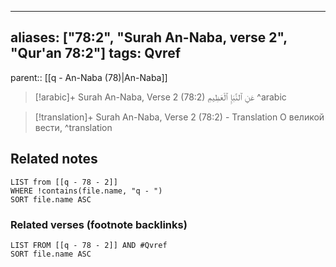 
---
aliases: ["78:2", "Surah An-Naba, verse 2", "Qur'an 78:2"]
tags: Qvref
---

parent:: [[q - An-Naba (78)|An-Naba]]

> [!arabic]+ Surah An-Naba, Verse 2 (78:2)
> <span class="quran-arabic">عَنِ ٱلنَّبَإِ ٱلْعَظِيمِ</span>
^arabic

> [!translation]+ Surah An-Naba, Verse 2 (78:2) - Translation
> О великой вести,
^translation



## Related notes
```dataview
LIST from [[q - 78 - 2]]
WHERE !contains(file.name, "q - ")
SORT file.name ASC
```

### Related verses (footnote backlinks)
```dataview
LIST FROM [[q - 78 - 2]] AND #Qvref
SORT file.name ASC
```


